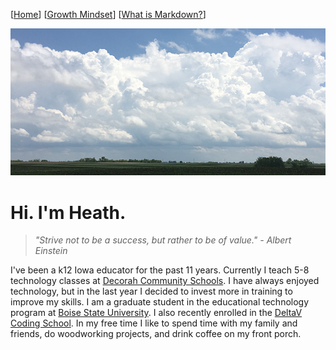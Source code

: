 [[Home](README.md)] [[Growth Mindset](growthmindset.md)] [[What is Markdown?](learning_markdown.md)]

![picture of sky](images/sky.png) 

# Hi. I'm Heath.
> *"Strive not to be a success, but rather to be of value." - Albert Einstein* 

I've been a k12 Iowa educator for the past 11 years.  Currently I teach 5-8 technology classes at [Decorah Community Schools](http://www.decorah.k12.ia.us/).  I have always enjoyed technology, but in the last year I decided to invest more in training to improve my skills.  I am a graduate student in the educational technology program at [Boise State University](https://www.boisestate.edu/education-edtech/).  I also recently enrolled in the [DeltaV Coding School](https://www.deltavcodeschool.com/). In my free time I like to spend time with my family and friends, do woodworking projects, and drink coffee on my front porch.  








